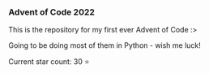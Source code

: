 ### Advent of Code 2022
This is the repository for my first ever Advent of Code :>

Going to be doing most of them in Python - wish me luck!

Current star count: 30 :star: